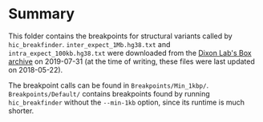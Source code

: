 # Summary

This folder contains the breakpoints for structural variants called by `hic_breakfinder`.
`inter_expect_1Mb.hg38.txt` and `intra_expect_100kb.hg38.txt` were downloaded from the [Dixon Lab's Box archive](https://salkinstitute.app.box.com/s/m8oyv2ypf8o3kcdsybzcmrpg032xnrgx) on 2019-07-31 (at the time of writing, these files were last updated on 2018-05-22).

The breakpoint calls can be found in `Breakpoints/Min_1kbp/`.
`Breakpoints/Default/` contains breakpoints found by running `hic_breakfinder` without the `--min-1kb` option, since its runtime is much shorter.
